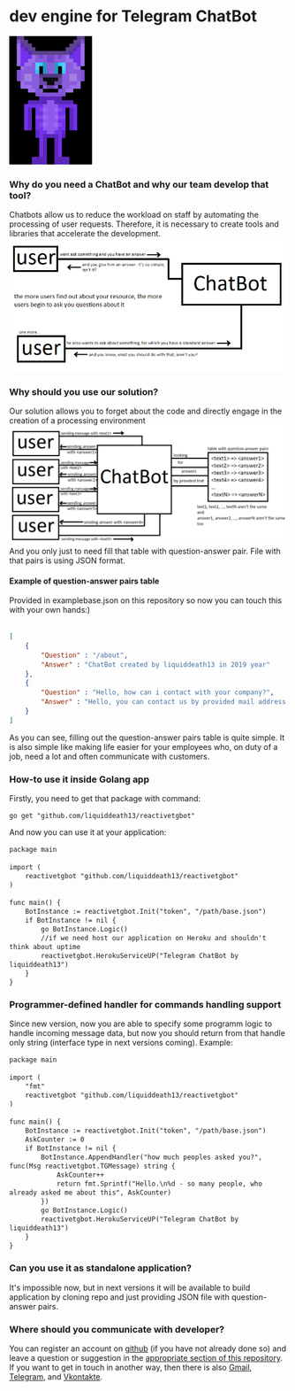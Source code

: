 # dev engine for Telegram ChatBot
<img src="https://github.com/liquiddeath13/reactivetgbot/raw/master/media/blueberrycat.gif" width="150">

### Why do you need a ChatBot and why our team develop that tool?
Chatbots allow us to reduce the workload on staff by automating the processing of user requests. Therefore, it is necessary to create tools and libraries that accelerate the development.
![Useful case for providing ChatBot](https://github.com/liquiddeath13/reactivetgbot/raw/master/media/chatbot.png)
### Why should you use our solution?
Our solution allows you to forget about the code and directly engage in the creation of a processing environment
![Realization tips](https://github.com/liquiddeath13/reactivetgbot/raw/master/media/chatbot2.png)
And you only just to need fill that table with question-answer pair.
File with that pairs is using JSON format.
#### Example of question-answer pairs table
Provided in examplebase.json on this repository so now you can touch this with your own hands:)
```json

[
    {
        "Question" : "/about",
        "Answer" : "ChatBot created by liquiddeath13 in 2019 year"
    },
    {
        "Question" : "Hello, how can i contact with your company?",
        "Answer" : "Hello, you can contact us by provided mail address. Email: coolnickname@hostname.domain"
    }
]
```
As you can see, filling out the question-answer pairs table is quite simple. It is also simple like making life easier for your employees who, on duty of a job, need a lot and often communicate with customers.
### How-to use it inside Golang app
Firstly, you need to get that package with command:
```
go get "github.com/liquiddeath13/reactivetgbot"
```
And now you can use it at your application:
```golang
package main

import (
	reactivetgbot "github.com/liquiddeath13/reactivetgbot"
)

func main() {
    BotInstance := reactivetgbot.Init("token", "/path/base.json")
    if BotInstance != nil {
        go BotInstance.Logic()
        //if we need host our application on Heroku and shouldn't think about uptime
        reactivetgbot.HerokuServiceUP("Telegram ChatBot by liquiddeath13")
    }
}
```
### Programmer-defined handler for commands handling support
Since new version, now you are able to specify some programm logic to handle incoming message data, but now you should return from that handle only string (interface type in next versions coming).
Example:
```golang
package main

import (
	"fmt"
	reactivetgbot "github.com/liquiddeath13/reactivetgbot"
)

func main() {
	BotInstance := reactivetgbot.Init("token", "/path/base.json")
	AskCounter := 0
	if BotInstance != nil {
		BotInstance.AppendHandler("how much peoples asked you?", func(Msg reactivetgbot.TGMessage) string {
			AskCounter++
			return fmt.Sprintf("Hello.\n%d - so many people, who already asked me about this", AskCounter)
		})
		go BotInstance.Logic()
		reactivetgbot.HerokuServiceUP("Telegram ChatBot by liquiddeath13")
	}
}
```
### Can you use it as standalone application?
It's impossible now, but in next versions it will be available to build application by cloning repo and just providing JSON file with question-answer pairs.
### Where should you communicate with developer?
You can register an account on [github](https://github.com/join) (if you have not already done so) and leave a question or suggestion in the [appropriate section of this repository](https://github.com/liquiddeath13/reactivetgbot/issues). If you want to get in touch in another way, then there is also [Gmail](mailto:ntlv.xca@gmail.com), [Telegram](http://t.me/s3thix), and [Vkontakte](https://vk.com/id554777800).
